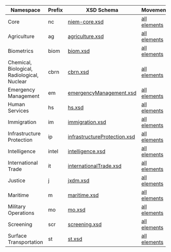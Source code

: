 | Namespace | Prefix | XSD Schema | Movement |
| --------- | ------ | ---------- | -------- |
| Core | nc | <a href="http://release.niem.gov/niem/niem-core/4.0/niem-core.xsd">niem-core.xsd</a> | <a href="https://beta.movement.niem.gov/#/results?q=*&selectedFacets=domain:%22Core%22">all elements</a> |
| Agriculture | ag | <a href="http://release.niem.gov/niem/domains/agriculture/4.0/agriculture.xsd">agriculture.xsd</a> | <a href="https://beta.movement.niem.gov/#/results?q=*&selectedFacets=domain:%22Agriculture%22">all elements</a> |
| Biometrics | biom | <a href="http://release.niem.gov/niem/domains/biometrics/4.0/biom.xsd">biom.xsd</a> | <a href="https://beta.movement.niem.gov/#/results?q=*&selectedFacets=domain:%22Biometrics%22">all elements</a> |
| Chemical, Biological, Radiological, Nuclear | cbrn | <a href="http://release.niem.gov/niem/domains/cbrn/4.0/cbrn.xsd">cbrn.xsd</a> | <a href="https://beta.movement.niem.gov/#/results?q=*&selectedFacets=domain:%22Chemical,%20Biological,%20Radiological,%20Nuclear%22">all elements</a> |
| Emergency Management | em | <a href="http://release.niem.gov/niem/domains/emergencyManagement/4.0/emergencyManagement.xsd">emergencyManagement.xsd</a> | <a href="https://beta.movement.niem.gov/#/results?q=*&selectedFacets=domain:%22Emergency%20Management%22">all elements</a> |
| Human Services | hs | <a href="http://release.niem.gov/niem/domains/humanServices/4.0/hs.xsd">hs.xsd</a> | <a href="https://beta.movement.niem.gov/#/results?q=*&selectedFacets=domain:%22Human%20Services%22">all elements</a> |
| Immigration | im | <a href="http://release.niem.gov/niem/domains/immigration/4.0/immigration.xsd">immigration.xsd</a> | <a href="https://beta.movement.niem.gov/#/results?q=*&selectedFacets=domain:%22Immigration%22">all elements</a> |
| Infrastructure Protection | ip | <a href="http://release.niem.gov/niem/domains/infrastructureProtection/4.0/infrastructureProtection.xsd">infrastructureProtection.xsd</a> | <a href="https://beta.movement.niem.gov/#/results?q=*&selectedFacets=domain:%22Infrastructure%20Protection%22">all elements</a> |
| Intelligence | intel | <a href="http://release.niem.gov/niem/domains/intelligence/4.0/intelligence.xsd">intelligence.xsd</a> | <a href="https://beta.movement.niem.gov/#/results?q=*&selectedFacets=domain:%22Intelligence%22">all elements</a> |
| International Trade | it | <a href="http://release.niem.gov/niem/domains/internationalTrade/4.0/internationalTrade.xsd">internationalTrade.xsd</a> | <a href="https://beta.movement.niem.gov/#/results?q=*&selectedFacets=domain:%22International%20Trade%22">all elements</a> |
| Justice | j | <a href="http://release.niem.gov/niem/domains/jxdm/6.0/jxdm.xsd">jxdm.xsd</a> | <a href="https://beta.movement.niem.gov/#/results?q=*&selectedFacets=domain:%22Justice%22">all elements</a> |
| Maritime | m | <a href="http://release.niem.gov/niem/domains/maritime/4.0/maritime.xsd">maritime.xsd</a> | <a href="https://beta.movement.niem.gov/#/results?q=*&selectedFacets=domain:%22Maritime%22">all elements</a> |
| Military Operations | mo | <a href="http://release.niem.gov/niem/domains/militaryOperations/4.0/mo.xsd">mo.xsd</a> | <a href="https://beta.movement.niem.gov/#/results?q=*&selectedFacets=domain:%22Military%20Operations%22">all elements</a> |
| Screening | scr | <a href="http://release.niem.gov/niem/domains/screening/4.0/screening.xsd">screening.xsd</a> | <a href="https://beta.movement.niem.gov/#/results?q=*&selectedFacets=domain:%22Screening%22">all elements</a> |
| Surface Transportation | st | <a href="http://release.niem.gov/niem/domains/surfaceTransportation/4.0/st.xsd">st.xsd</a> | <a href="https://beta.movement.niem.gov/#/results?q=*&selectedFacets=domain:%22Surface%20Transportation%22">all elements</a> |
